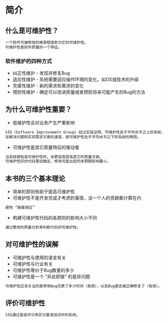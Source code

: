 # 简介

## 什么是可维护性？
```md
一个软件可被修改的难易程度称为它的可维护性。
可维护性是软件质量的一个特征。
```
### 软件维护的四种方式
* 纠正性维护 - 发现并修复Bug
* 适应性维护 - 系统需要适应操作环境的变化，如OS或技术的升级
* 完善性维护 - 新的需求和需求的变化
* 预防性维护 - 确定可以改进质量或者预防将来可能产生的Bug的方法

## 为什么可维护性重要？
* 低维护性会对业务产生严重影响
```md
SIG（Software Improvement Group）经过实验证明，可维护性处于平均水平之上的系统，
在解决问题和实现需求方面的速度，是可维护性处于平均水平之下的系统的两倍。
```
* 可维护性是其它质量特征的推动者
```md
当系统拥有高可维护性时，会更容易提高其它的质量方面。
可维护性好的代码更加稳定，修改可能出现的未预期影响要小。
```
## 本书的三个基本理论
* 简单的原则有助于提高可维护性
* 可维护性不是开发完成才考虑的事情，没一个人的贡献都计算在内
```md
避免 “破窗效应”
```
* 构建可维护性代码的各原则的影响大小不同
```md
通过整体的质量分析来判断代码的可维护性。
```
## 对可维护性的误解
* 可维护性与使用的语言有关
* 可维护性与行业有关
* 可维护性等价于Bug数量的多少
* 可维护性是一个 “非此即彼” 的是非问题
```md
可维护性应该关注的是修改Bug花费了多少时间（高效），以及Bug是否被正确修复了（有效）。
```
## 评价可维护性
```md
SIG通过星级评分来区分基准测试中的系统。
```


